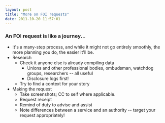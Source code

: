 ```yaml
---
layout: post
title: "More on FOI requests"
date: 2011-10-20 11:57:01
---
```


### An FOI request is like a journey...
+ It's a many-step process, and while it might not go entirely smoothly, the more planning you do, the easier it'll be.
+ Research
    + Check it anyone else is already compiling data
        + Unions and other professional bodies, ombudsman, watchdog groups, researchers -- all useful
        + Disclosure logs first!
    + Try to find a context for your story
+ Making the request
    + Take screenshots; CC to self where applicable.
    + Request receipt
    + Remind of duty to advise and assist
    + Note differences between a service and an authority -- target your request appropriately!
